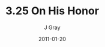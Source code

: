 ---
title: '3.25 On His Honor'
alt: 'Mysteries of the Arcana'
date: '2011-01-20'
author: 'J Gray'
artist: 'Keira'
chapter: '3 Two by Two'
filler: false
---